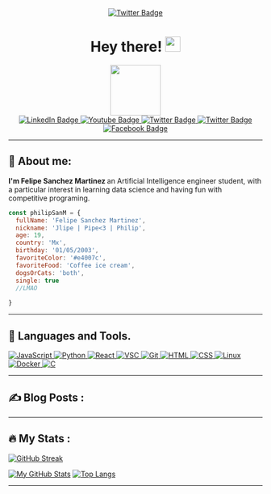 

<div id="header" align="center">
  <a href="https://philipsanm.github.io/">
    <img src="https://user-images.githubusercontent.com/99928036/178292736-cb7a5739-7e9c-477a-a33f-389ede632cc4.png" alt="Twitter Badge"/>
  </a>
  <h1> Hey there!
  <img src="https://media.giphy.com/media/hvRJCLFzcasrR4ia7z/giphy.gif" width="30" height="30"/></h1>
  <img src="https://media.giphy.com/media/JIX9t2j0ZTN9S/giphy.gif" width="100"/>
</div>


<div id="badges" align="center">
  <a href="https://www.linkedin.com/in/philipsanm/">
    <img src="https://img.shields.io/badge/LinkedIn-blue?style=for-the-badge&logo=linkedin&logoColor=white" alt="LinkedIn Badge"/>
  </a>
  <a href="https://www.youtube.com/channel/UCMRk28DnkUTdiNdVc-ZuK_Q">
    <img src="https://img.shields.io/badge/YouTube-red?style=for-the-badge&logo=youtube&logoColor=white" alt="Youtube Badge"/>
  </a>
  <a href="https://twitter.com/PhilipSanM_">
    <img src="https://img.shields.io/badge/Twitter-blue?style=for-the-badge&logo=twitter&logoColor=white" alt="Twitter Badge"/>
  </a>
  <a href="https://www.instagram.com/philipsanm/">
    <img src="https://img.shields.io/badge/instagram-pink?logo=instagram&logoColor=blue&style=for-the-badge" alt="Twitter Badge"/>
  </a>
    </a>
  <a href="https://www.facebook.com/profile.php?id=100081291668294">
    <img src="https://img.shields.io/badge/facebook-blue?logo=facebook&logoColor=white&style=for-the-badge" alt="Facebook Badge"/>
  </a>
</div>
<div id="Views" align = "center">
  <img src="https://komarev.com/ghpvc/?username=PhilipSanM&style=flat-square&color=blue" alt=""/>
</div>

---

##  :cherry_blossom: About me:
</i>

<strong>I'm Felipe Sanchez Martinez </strong>an Artificial Intelligence engineer student, with a particular interest in learning data science and having fun with competitive programing.

```javascript
const philipSanM = {
  fullName: 'Felipe Sanchez Martinez',
  nickname: 'Jlipe | Pipe<3 | Philip',
  age: 19,
  country: 'Mx',
  birthday: '01/05/2003',
  favoriteColor: '#e4007c',
  favoriteFood: 'Coffee ice cream',
  dogsOrCats: 'both',
  single: true
  //LMAO
 
}
```

---

## :art: Languages and Tools.
</i>

<div id="Tools">
  <a href="https://www.javascript.com/">
    <img src="https://img.shields.io/badge/javascript-%23323330.svg?style=for-the-badge&logo=javascript&logoColor=%23F7DF1E" alt="JavaScript"/>
  </a>
  <a href="https://www.python.org">
    <img src="https://img.shields.io/badge/python-3670A0?style=for-the-badge&logo=python&logoColor=ffdd54" alt="Python"/>
  </a>
  <a href="https://reactjs.org/">
    <img src="https://img.shields.io/badge/react-%2320232a.svg?style=for-the-badge&logo=react&logoColor=%2361DAFB" alt="React"/>
  </a>
  <a href="https://code.visualstudio.com/">
    <img src="https://img.shields.io/badge/Visual%20Studio%20Code-0078d7.svg?style=for-the-badge&logo=visual-studio-code&logoColor=white" alt="VSC"/>
  </a>
  <a href="https://git-scm.com/">
    <img src="https://img.shields.io/badge/git-%23F05033.svg?style=for-the-badge&logo=git&logoColor=white" alt="Git"/>
  </a>
    <a href="https://www.w3.org/html/">
    <img src="https://img.shields.io/badge/html5-%23E34F26.svg?style=for-the-badge&logo=html5&logoColor=white" alt="HTML"/>
  </a>
  <a href="https://www.instagram.com/philipsanm/">
    <img src="https://img.shields.io/badge/css3-%231572B6.svg?style=for-the-badge&logo=css3&logoColor=white" alt="CSS"/>
  </a>
  <a href="https://www.linux.org/">
    <img src="https://img.shields.io/badge/linux-%2320232a.svg?style=for-the-badge&logo=linux&logoColor=white" alt="Linux"/>
  </a>
  <a href="https://www.docker.com">
    <img src="https://img.shields.io/badge/Docker-%231572B6.svg?style=for-the-badge&logo=docker&logoColor=white" alt="Docker"/>
  </a>
 <a href="https://www.instagram.com/philipsanm/">
    <img src="https://img.shields.io/badge/C-0078d7.svg?style=for-the-badge&logo=c&logoColor=white" alt="C"/>
  </a>
  
</div>

---

## :writing_hand: Blog Posts :

</i>

---

## :fire: My Stats :
</i>

[![GitHub Streak](http://github-readme-streak-stats.herokuapp.com?user=PhilipSanM&theme=vision-friendly-dark&date_format=j%20M%5B%20Y%5D)](https://git.io/streak-stats)

[![My GitHub Stats](https://github-readme-stats.vercel.app/api/?username=PhilipSanM&count_private=true&theme=vision-friendly-dark&showicons=true)]()
[![Top Langs](https://github-readme-stats.vercel.app/api/top-langs/?username=PhilipSanM&layout=compact&theme=vision-friendly-dark)](https://github.com/anuraghazra/github-readme-stats)

---

